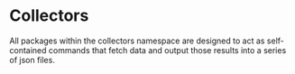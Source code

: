 # Collectors

All packages within the collectors namespace are designed to act as self-contained commands that fetch data and output those results into a series of json files.

